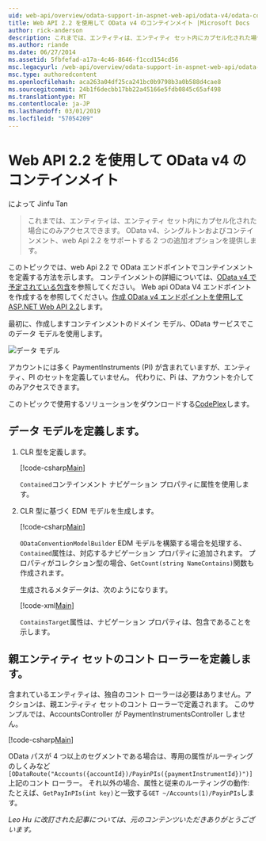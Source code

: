 ```yaml
---
uid: web-api/overview/odata-support-in-aspnet-web-api/odata-v4/odata-containment-in-web-api-22
title: Web API 2.2 を使用して OData v4 のコンテインメイト |Microsoft Docs
author: rick-anderson
description: これまでは、エンティティは、エンティティ セット内にカプセル化された場合にのみアクセスできます。 OData v4 でシングルトンおよび Con 2 つの追加オプションを提供しています.
ms.author: riande
ms.date: 06/27/2014
ms.assetid: 5fbfefad-a17a-4c46-8646-f1ccd154cd56
msc.legacyurl: /web-api/overview/odata-support-in-aspnet-web-api/odata-v4/odata-containment-in-web-api-22
msc.type: authoredcontent
ms.openlocfilehash: aca263a04df25ca241bc0b9798b3a0b588d4cae8
ms.sourcegitcommit: 24b1f6decbb17bb22a45166e5fdb0845c65af498
ms.translationtype: MT
ms.contentlocale: ja-JP
ms.lasthandoff: 03/01/2019
ms.locfileid: "57054209"
---
```

<a name="containment-in-odata-v4-using-web-api-22"></a>Web API 2.2 を使用して OData v4 のコンテインメイト
====================
によって Jinfu Tan

> これまでは、エンティティは、エンティティ セット内にカプセル化された場合にのみアクセスできます。 OData v4、シングルトンおよびコンテインメント、web Api 2.2 をサポートする 2 つの追加オプションを提供します。


このトピックでは、web Api 2.2 で OData エンドポイントでコンテインメントを定義する方法を示します。 コンテインメントの詳細については、[OData v4 で予定されている包含](https://blogs.msdn.com/b/odatateam/archive/2014/03/13/containment-is-coming-with-odata-v4.aspx)を参照してください。 Web api OData V4 エンドポイントを作成するを参照してください。[作成 OData v4 エンドポイントを使用して ASP.NET Web API 2.2](create-an-odata-v4-endpoint.md)します。

最初に、作成しますコンテインメントのドメイン モデル、OData サービスでこのデータ モデルを使用します。

![データ モデル](odata-containment-in-web-api-22/_static/image1.png)

アカウントには多く PaymentInstruments (PI) が含まれていますが、エンティティ、PI のセットを定義していません。 代わりに、Pi は、アカウントを介してのみアクセスできます。

このトピックで使用するソリューションをダウンロードする[CodePlex](https://aspnet.codeplex.com/SourceControl/latest#Samples/WebApi/OData/v4/ODataContainmentSample/)します。

## <a name="defining-the-data-model"></a>データ モデルを定義します。

1. CLR 型を定義します。

    [!code-csharp[Main](odata-containment-in-web-api-22/samples/sample1.cs)]

    `Contained`コンテインメント ナビゲーション プロパティに属性を使用します。
2. CLR 型に基づく EDM モデルを生成します。

    [!code-csharp[Main](odata-containment-in-web-api-22/samples/sample2.cs)]

    `ODataConventionModelBuilder` EDM モデルを構築する場合を処理する、`Contained`属性は、対応するナビゲーション プロパティに追加されます。 プロパティがコレクション型の場合、`GetCount(string NameContains)`関数も作成されます。

    生成されるメタデータは、次のようになります。

    [!code-xml[Main](odata-containment-in-web-api-22/samples/sample3.xml?highlight=10)]

    `ContainsTarget`属性は、ナビゲーション プロパティは、包含であることを示します。

## <a name="define-the-containing-entity-set-controller"></a>親エンティティ セットのコント ローラーを定義します。

含まれているエンティティは、独自のコント ローラーは必要はありません。アクションは、親エンティティ セットのコント ローラーで定義されます。 このサンプルでは、AccountsController が PaymentInstrumentsController しません。

[!code-csharp[Main](odata-containment-in-web-api-22/samples/sample4.cs)]

OData パスが 4 つ以上のセグメントである場合は、専用の属性がルーティングのしくみなど`[ODataRoute("Accounts({accountId})/PayinPIs({paymentInstrumentId})")]`上記のコント ローラー。 それ以外の場合、属性と従来のルーティングの動作: たとえば、`GetPayInPIs(int key)`と一致する`GET ~/Accounts(1)/PayinPIs`します。

*Leo Hu に改訂された記事については、元のコンテンツいただきありがとうございます。*
